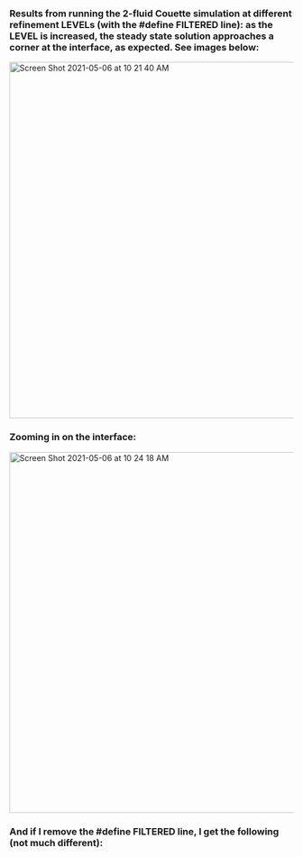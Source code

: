 ### Results from running the 2-fluid Couette simulation at different refinement LEVELs (with the #define FILTERED line): as the LEVEL is increased, the steady state solution approaches a corner at the interface, as expected. See images below:
<img width="632" alt="Screen Shot 2021-05-06 at 10 21 40 AM" src="https://user-images.githubusercontent.com/69660053/117315417-ae9e5f80-ae55-11eb-8916-6430dab971c6.png"> </br>
### Zooming in on the interface:
<img width="640" alt="Screen Shot 2021-05-06 at 10 24 18 AM" src="https://user-images.githubusercontent.com/69660053/117315593-d42b6900-ae55-11eb-9015-058d0a25af70.png"> </br>
### And if I remove the #define FILTERED line, I get the following (not much different):
